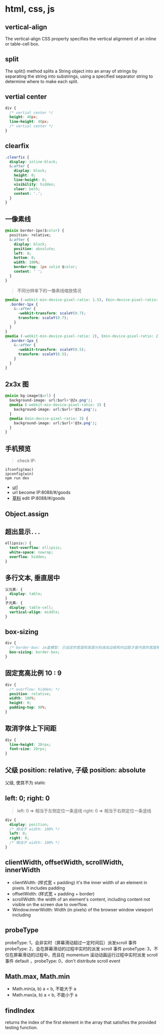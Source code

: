 ﻿# html, css, js

## vertical-align

The vertical-align CSS property specifies the vertical alignment of an inline or table-cell box.

## split

The split() method splits a String object into an array of strings by separating the string into substrings, using a specified separator string to determine where to make each split.

## vertial center

```css
div {
  /* vertial center */
  height: 40px;
  line-height: 40px;
  /* vertial center */
}
```

## clearfix

```css
.clearfix {
  display: inline-block;
  &:after {
    display: block;
    height: 0;
    line-height: 0;
    visibility: hidden;
    clear: both;
    content: '.';
  }
}
```

## 一像素线

```css
@mixin border-1px($color) {
  position: relative;
  &:after {
    display: block;
    position: absolute;
    left: 0;
    bottom: 0;
    width: 100%;
    border-top: 1px solid $color;
    content: ' ';
  }
}
```

> 不同分辨率下的一像素线缩放情况

```css
@media (-webkit-min-device-pixel-ratio: 1.5), (min-device-pixel-ratio: 1.5) {
  .border-1px {
    &::after {
      -webkit-transform: scaleY(0.7);
      transform: scaleY(0.7);
    }
  }
}
@media (-webkit-min-device-pixel-ratio: 2), (min-device-pixel-ratio: 2) {
  .border-1px {
    &::after {
      -webkit-transform: scaleY(0.5);
      transform: scaleY(0.5);
    }
  }
}
```

## 2x3x 图

```css
@mixin bg-image($url) {
  background-image: url($url+'@2x.png');
  @media (-webkit-min-device-pixel-ratio: 3) {
    background-image: url($url+'@3x.png');
  }
  @media (min-device-pixel-ratio: 3) {
    background-image: url($url+'@3x.png');
  }
}
```

## 手机预览

> check IP:

```console
ifconfig(mac)
ipconfig(win)
npm run dev
```

- [url](localhost:8088/#/goods)
- url become IP:8088/#/goods
- [草料](https://cli.im/) edit IP:8088/#/goods

## Object.assign

## 超出显示`...`

```css
ellipsis() {
  text-overflow: ellipsis;
  white-space: nowrap;
  overflow: hidden;
}
```

## 多行文本, 垂直居中

```css
父元素: {
  display: table;
}
子元素: {
  display: table-cell;
  vertical-align: middle;
}
```

## box-sizing

```css
div {
  /* border-box: ie盒模型: 已设定的宽度和高度分别减去边框和内边距才是内容的宽度和高度。 */
  box-sizing: border-box;
}
```

## 固定宽高比例 10 : 9

```css
div {
  /* overflow: hidden; */
  position: relative;
  width: 100%;
  height: 0;
  padding-top: 90%;
}
```

## 取消字体上下间距

```css
div {
  line-height: 20rpx;
  font-size: 20rpx;
}
```

## 父级 position: relative, 子级 position: absolute

父级, 使其不为 static

## left: 0; right: 0

> left: 0 => 相当于左侧定位一条竖线
> right: 0 => 相当于右侧定位一条竖线

```css
div {
  display: position;
  /* 相当于 width: 100% */
  left: 0;
  right: 0;
  /* 相当于 width: 100% */
}
```

## clientWidth, offsetWidth, scrollWidth, innerWidth

- clientWidth: (样式宽 + padding) it's the inner width of an element in pixels. It includes padding
- offsetWidth: (样式宽 + padding + border)
- scrollWidth: the width of an element's content, including content not visible on the screen due to overflow.
- Window.innerWidth: Width (in pixels) of the browser window viewport including

## probeType

probeType: 1，会非实时（屏幕滑动超过一定时间后）派发scroll 事件
probeType: 2，会在屏幕滑动的过程中实时的派发 scroll 事件
probeType: 3，不仅在屏幕滑动的过程中，而且在 momentum 滚动动画运行过程中实时派发 scroll 事件
default ，probeType: 0，don't distribute scroll event

## Math.max, Math.min

- Math.min(a, b) a < b, 不能大于 a
- Math.max(a, b) a < b, 不能小于 a

## findIndex

returns the index of the first element in the array that satisfies the provided testing function.
